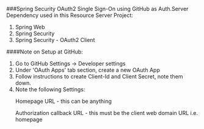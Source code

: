 ###Spring Security OAuth2 Single Sign-On using GitHub as Auth.Server
Dependency used in this Resource Server Project:
1. Spring Web
2. Spring Security
3. Spring Security - OAuth2 Client

####Note on Setup at GitHub:
1. Go to GitHub Settings -> Developer settings
2. Under 'OAuth Apps' tab section, create a new OAuth App
3. Follow instructions to create Client-Id and Client Secret, note them down.
4. Note the following Settings:
    <p>Homepage URL - this can be anything
    <p>Authorization callback URL - this must be the client web domain URL i.e. homepage
    